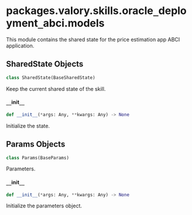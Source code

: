 <a id="packages.valory.skills.oracle_deployment_abci.models"></a>

# packages.valory.skills.oracle`_`deployment`_`abci.models

This module contains the shared state for the price estimation app ABCI application.

<a id="packages.valory.skills.oracle_deployment_abci.models.SharedState"></a>

## SharedState Objects

```python
class SharedState(BaseSharedState)
```

Keep the current shared state of the skill.

<a id="packages.valory.skills.oracle_deployment_abci.models.SharedState.__init__"></a>

#### `__`init`__`

```python
def __init__(*args: Any, **kwargs: Any) -> None
```

Initialize the state.

<a id="packages.valory.skills.oracle_deployment_abci.models.Params"></a>

## Params Objects

```python
class Params(BaseParams)
```

Parameters.

<a id="packages.valory.skills.oracle_deployment_abci.models.Params.__init__"></a>

#### `__`init`__`

```python
def __init__(*args: Any, **kwargs: Any) -> None
```

Initialize the parameters object.

